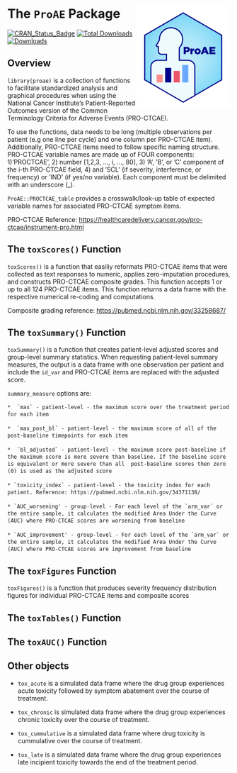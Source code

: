 # The `ProAE` Package <a href="https://duecklab.github.io/proae/"><img src="man/images/logo.png" alt="ProAE logo" style="float:right;height:232.25px" align="right" height="232.25"></a>

<!-- badges: start -->
[![CRAN_Status_Badge](http://www.r-pkg.org/badges/version/proae)](https://CRAN.R-project.org/package=proae)
[![Total Downloads](http://cranlogs.r-pkg.org/badges/grand-total/proae)](https://CRAN.R-project.org/package=proae)
[![Downloads](http://cranlogs.r-pkg.org/badges/proae)](https://CRAN.R-project.org/package=proae)
<!-- badges: end -->

## Overview

`library(proae)` is a collection of functions to facilitate standardized analysis and graphical procedures when using the National Cancer Institute’s Patient-Reported Outcomes version of the Common Terminology Criteria for Adverse Events (PRO-CTCAE).

To use the functions, data needs to be long (multiple observations per patient (e.g one line per cycle) and one column per PRO-CTCAE item). Additionally, PRO-CTCAE items need to follow specific naming structure. PRO-CTCAE variable names are made up of FOUR components: 1)’PROCTCAE’, 2) number [1,2,3, ..., i, ..., 80], 3) ’A’, ’B’, or ’C’ component of the i-th PRO-CTCAE field, 4) and ’SCL’ (if severity, interference, or frequency) or ’IND’ (if yes/no variable). Each component must be delimited with an underscore (_).

`ProAE::PROCTCAE_table` provides a crosswalk/look-up table of expected variable names for associated PRO-CTCAE symptom items. 

PRO-CTCAE Reference: https://healthcaredelivery.cancer.gov/pro-ctcae/instrument-pro.html

## The `toxScores()` Function

`toxScores()` is a function that easiliy reformats PRO-CTCAE items that were collected as text responses to numeric, applies zero-imputation procedures, 
and constructs PRO-CTCAE composite grades. This function accepts 1 or up to all 124 PRO-CTCAE items. This function returns a data frame with the respective numerical re-coding and computations. 

Composite grading reference: https://pubmed.ncbi.nlm.nih.gov/33258687/

## The `toxSummary()` Function

`toxSummary()` is a function that creates patient-level adjusted scores and group-level summary statistics. When requesting patient-level summary measures, the output is a data frame with one observation per patient and include the `id_var` and PRO-CTCAE items are replaced with the adjusted score.
 
 `summary_measure` options are:

    *  `max` - patient-level - the maximum score over the treatment period for each item

    *  `max_post_bl` - patient-level - the maximum score of all of the post-baseline timepoints for each item

    *  `bl_adjusted` - patient-level - the maximum score post-baseline if the maximum score is more severe than baseline. If the baseline score is equivalent or more severe than all  post-baseline scores then zero (0) is used as the adjusted score

    * `toxicity_index` - patient-level - the toxicity index for each patient. Reference: https://pubmed.ncbi.nlm.nih.gov/34371138/

    * `AUC_worsening' - group-level - For each level of the `arm_var` or the entire sample, it calculates the modified Area Under the Curve (AUC) where PRO-CTCAE scores are worsening from baseline

    * `AUC_improvement' - group-level - For each level of the `arm_var` or the entire sample, it calculates the modified Area Under the Curve (AUC) where PRO-CTCAE scores are improvement from baseline

## The `toxFigures` Function

`toxFigures()` is a function that produces severity frequency distribution figures for individual PRO-CTCAE items and composite scores

## The `toxTables()` Function

## The `toxAUC()` Function

## Other objects

* `tox_acute` is a simulated data frame where the drug group experiences acute toxicity followed by symptom abatement over the course of treatment.

* `tox_chronic` is simulated data frame where the drug group experiences chronic toxicity over the course of treatment.

* `tox_cummulative` is a simulated data frame where drug toxicity is cummulative over the course of treatment.

* `tox_late` is a simulated data frame where the drug group experiences late incipient toxicity towards the end of the treatment period.

